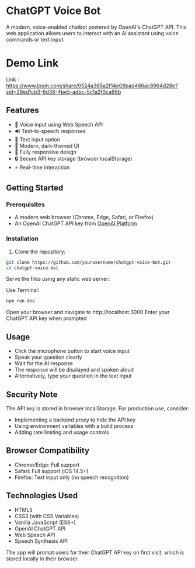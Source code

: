 # ChatGPT Voice Bot

A modern, voice-enabled chatbot powered by OpenAI's ChatGPT API. This web application allows users to interact with an AI assistant using voice commands or text input.

# Demo Link 

Link : https://www.loom.com/share/0524a365a2f14e08bad486ac8964d28e?sid=29ed1cb3-6d38-4be5-adbc-5c1a2f0ca66b

## Features

- 🎤 Voice input using Web Speech API
- 🔊 Text-to-speech responses
- 💬 Text input option
- 🎨 Modern, dark-themed UI
- 📱 Fully responsive design
- 🔒 Secure API key storage (browser localStorage)
- ⚡ Real-time interaction


## Getting Started

### Prerequisites

- A modern web browser (Chrome, Edge, Safari, or Firefox)
- An OpenAI ChatGPT API key from [OpenAI Platform](https://platform.openai.com/account/api-keys)

### Installation

1. Clone the repository:
```bash
git clone https://github.com/yourusername/chatgpt-voice-bot.git
cd chatgpt-voice-bot
```

Serve the files using any static web server:

Use Terminal:
```bash
npm run dev 
```

Open your browser and navigate to http://localhost:3000
Enter your ChatGPT API key when prompted

## Usage

- Click the microphone button to start voice input
- Speak your question clearly
- Wait for the AI response
- The response will be displayed and spoken aloud
- Alternatively, type your question in the text input

## Security Note
The API key is stored in browser localStorage. For production use, consider:
- Implementing a backend proxy to hide the API key
- Using environment variables with a build process
- Adding rate limiting and usage controls

## Browser Compatibility
- Chrome/Edge: Full support
- Safari: Full support (iOS 14.5+)
- Firefox: Text input only (no speech recognition)

## Technologies Used
- HTML5
- CSS3 (with CSS Variables)
- Vanilla JavaScript (ES6+)
- OpenAI ChatGPT API
- Web Speech API
- Speech Synthesis API





The app will prompt users for their ChatGPT API key on first visit, which is stored locally in their browser.
